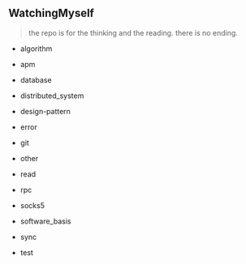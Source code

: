 ## WatchingMyself

> the repo is for the thinking and the reading.
> there is no ending.

- algorithm

- apm

- database

- distributed_system

- design-pattern

- error

- git

- other

- read

- rpc

- socks5

- software_basis

- sync

- test